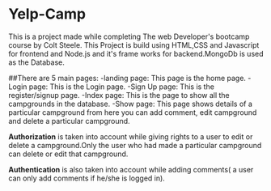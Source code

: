 # Yelp-Camp
This is a project made while completing The web Developer's bootcamp course by Colt Steele.
This Project is build using HTML,CSS and Javascript for frontend and Node.js and it's frame works for backend.MongoDb is used as the Database. 

##There are 5 main pages:
-landing page: This page is the home page.
-Login page: This is the Login page.
-Sign Up page: This is the register/signup page.
-Index page: This is the page to show all the campgrounds in the database.
-Show page: This page shows details of a particular campground from here you can add comment, edit campground and delete a particular campground.

**Authorization** is taken into account while giving rights to a user to edit or delete a campground.Only the user who had made a particular campground can delete or edit that campground. 

**Authentication** is also taken into account while adding comments( a user can only add comments if he/she is logged in).
